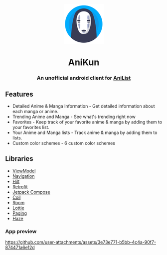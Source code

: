 <div align="center">

<img src="docs/app_icon.svg" width="128" height="128"/>

# AniKun

### An unofficial android client for [AniList](https://anilist.co/home)

</div>

## Features
- Detailed Anime & Manga Information - Get detailed information about each manga or anime.
- Trending Anime and Manga - See what's trending right now
- Favorites - Keep track of your favorite anime & manga by adding them to your favorites list.
- Your Anime and Manga lists - Track anime & manga by adding them to lists.
- Custom color schemes - 6 custom color schemes
## Libraries
- [ViewModel](https://developer.android.com/topic/libraries/architecture/viewmodel)
- [Navigation](https://developer.android.com/guide/navigation)
- [Hilt](https://developer.android.com/training/dependency-injection/hilt-android)
- [Retrofit](https://square.github.io/retrofit/)
- [Jetpack Compose](https://developer.android.com/compose)
- [Coil](https://coil-kt.github.io/coil/compose/)
- [Room](https://developer.android.com/reference/androidx/room/package-summary)
- [Lottie](https://github.com/airbnb/lottie/blob/master/android-compose.md)
- [Paging](https://developer.android.com/jetpack/androidx/releases/paging)
- [Haze](https://chrisbanes.github.io/haze/latest/)
### App preview
https://github.com/user-attachments/assets/3e73e771-b5bb-4c4a-90f7-874471a6e12d